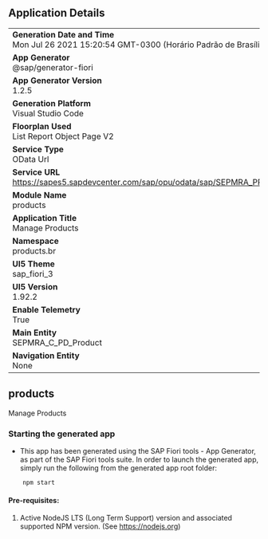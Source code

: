 ## Application Details
|               |
| ------------- |
|**Generation Date and Time**<br>Mon Jul 26 2021 15:20:54 GMT-0300 (Horário Padrão de Brasília)|
|**App Generator**<br>@sap/generator-fiori|
|**App Generator Version**<br>1.2.5|
|**Generation Platform**<br>Visual Studio Code|
|**Floorplan Used**<br>List Report Object Page V2|
|**Service Type**<br>OData Url|
|**Service URL**<br>https://sapes5.sapdevcenter.com/sap/opu/odata/sap/SEPMRA_PROD_MAN/
|**Module Name**<br>products|
|**Application Title**<br>Manage Products|
|**Namespace**<br>products.br|
|**UI5 Theme**<br>sap_fiori_3|
|**UI5 Version**<br>1.92.2|
|**Enable Telemetry**<br>True|
|**Main Entity**<br>SEPMRA_C_PD_Product|
|**Navigation Entity**<br>None|

## products

Manage Products

### Starting the generated app

-   This app has been generated using the SAP Fiori tools - App Generator, as part of the SAP Fiori tools suite.  In order to launch the generated app, simply run the following from the generated app root folder:

```
    npm start
```

#### Pre-requisites:

1. Active NodeJS LTS (Long Term Support) version and associated supported NPM version.  (See https://nodejs.org)


